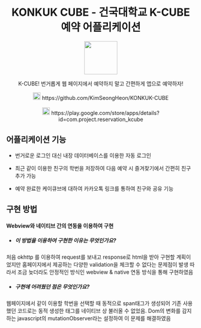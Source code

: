 <h1 align="center">KONKUK CUBE - 건국대학교 K-CUBE 예약 어플리케이션 </h1>
<p align="center"><img src="https://lh3.googleusercontent.com/0UdE_6jnGS3GnWKxV7KjydJEJZcEf38BMANpDznHk8wQgq452E_bV7NWczS8YsiKUN4=s180-rw" height="88" /></p>
<p align="center">K-CUBE! 번거롭게 웹 페이지에서 예약하지 말고 간편하게 앱으로 예약하자!</p>

<div align = "center"><img src = "https://d2eip9sf3oo6c2.cloudfront.net/tags/images/000/000/276/square_480/github_logo.png" height = "20"/> https://github.com/KimSeongHeon/KONKUK-CUBE</div>
<br/>
<div align = "center"><img src = "https://www.gstatic.com/android/market_images/web/play_prism_hlock_2x.png" height = "20"/> https://play.google.com/store/apps/details?id=com.project.reservation_kcube </div>

## 어플리케이션 기능 

- 번거로운 로그인 대신 내장 데이터베이스를 이용한 자동 로그인

- 최근 같이 이용한 친구의 학번을 저장하여 다음 예약 시 즐겨찾기에서 간편히 친구 추가 가능

- 예약 완료한 케이큐브에 대하여 카카오톡 링크를 통하여 친구와 공유 기능

## 구현 방법

#### Webview와 네이티브 간의 연동을 이용하여 구현
- ##### 이 방법을 이용하여 구현한 이유는 무엇인가요?
처음 okhttp 를 이용하여 request를 보내고 response로 html을 받아 구현할 계획이었지만 홈페이지에서 제공하는 다양한 validation을 체크할 수 없다는 문제점이 발생
따라서 조금 늦더라도 안정적인 방식인 webview & native 연동 방식을 통해 구현하였음

- ##### 구현에 어려웠던 점은 무엇인가요?
웹페이지에서 같이 이용할 학번을 선택할 때 동적으로 span태그가 생성되어 기존 사용했던 코드로는 동적 생성한 태그를 네이티브 상 불러올 수 없었음.
Dom의 변화를 감지하는 javascript의 mutationObserver라는 설정하여 이 문제를 해결하였음

